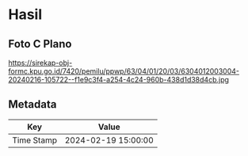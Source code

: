 # Hasil

## Foto C Plano

https://sirekap-obj-formc.kpu.go.id/7420/pemilu/ppwp/63/04/01/20/03/6304012003004-20240216-105722--f1e9c3f4-a254-4c24-960b-438d1d38d4cb.jpg


## Metadata

| Key        | Value               |
| ---------- | ------------------- |
| Time Stamp | 2024-02-19 15:00:00 |



